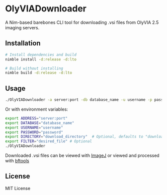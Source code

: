# OlyVIADownloader

A Nim-based barebones CLI tool for downloading .vsi files from OlyVIA 2.5 imaging servers.

## Installation

```bash
# Install dependencies and build
nimble install -d:release -d:lto

# Build without installing
nimble build -d:release -d:lto
```

## Usage

```bash
./OlyVIADownloader -a server:port -db database_name -u username -p password -d download_directory -f download_filter
```

Or with environment variables:

```bash
export ADDRESS="server:port"
export DATABASE="database_name"
export USERNAME="username"
export PASSWORD="password"
export DIRECTORY="download_directory"  # Optional, defaults to "download"
export FILTER="desired_file" # Optional
./OlyVIADownloader
```

Downloaded .vsi files can be viewed with [ImageJ](https://imagej.net/formats/olympus) or viewed and processed with [bftools](https://bio-formats.readthedocs.io/en/stable/users/comlinetools/index.html)

## License

MIT License
